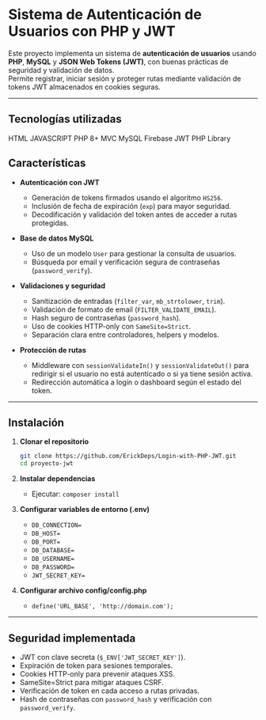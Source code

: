 # Sistema de Autenticación de Usuarios con PHP y JWT

Este proyecto implementa un sistema de **autenticación de usuarios** usando **PHP**, **MySQL** y **JSON Web Tokens (JWT)**, con buenas prácticas de seguridad y validación de datos.  
Permite registrar, iniciar sesión y proteger rutas mediante validación de tokens JWT almacenados en cookies seguras.

---

## Tecnologías utilizadas

HTML
JAVASCRIPT
PHP 8+ MVC
MySQL
Firebase JWT PHP Library

## Características

- **Autenticación con JWT**

  - Generación de tokens firmados usando el algoritmo `HS256`.
  - Inclusión de fecha de expiración (`exp`) para mayor seguridad.
  - Decodificación y validación del token antes de acceder a rutas protegidas.

- **Base de datos MySQL**

  - Uso de un modelo `User` para gestionar la consulta de usuarios.
  - Búsqueda por email y verificación segura de contraseñas (`password_verify`).

- **Validaciones y seguridad**

  - Sanitización de entradas (`filter_var`, `mb_strtolower`, `trim`).
  - Validación de formato de email (`FILTER_VALIDATE_EMAIL`).
  - Hash seguro de contraseñas (`password_hash`).
  - Uso de cookies HTTP-only con `SameSite=Strict`.
  - Separación clara entre controladores, helpers y modelos.

- **Protección de rutas**
  - Middleware con `sessionValidateIn()` y `sessionValidateOut()` para redirigir si el usuario no está autenticado o si ya tiene sesión activa.
  - Redirección automática a login o dashboard según el estado del token.

---

## Instalación

1. **Clonar el repositorio**

   ```bash
   git clone https://github.com/ErickDeps/Login-with-PHP-JWT.git
   cd proyecto-jwt

   ```

2. **Instalar dependencias**

   - Ejecutar: `composer install`

3. **Configurar variables de entorno (.env)**

   - `DB_CONNECTION=`
   - `DB_HOST=`
   - `DB_PORT=`
   - `DB_DATABASE=`
   - `DB_USERNAME=`
   - `DB_PASSWORD=`
   - `JWT_SECRET_KEY=`

4. **Configurar archivo config/config.php**
   - `define('URL_BASE', 'http://domain.com');`

---

## Seguridad implementada

- JWT con clave secreta (`$_ENV['JWT_SECRET_KEY']`).
- Expiración de token para sesiones temporales.
- Cookies HTTP-only para prevenir ataques XSS.
- SameSite=Strict para mitigar ataques CSRF.
- Verificación de token en cada acceso a rutas privadas.
- Hash de contraseñas con `password_hash` y verificación con `password_verify`.
